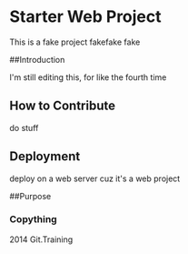 # Starter Web Project

This is a fake project
fakefake
fake

##Introduction

I'm still editing this, for like the fourth
time

## How to Contribute

do stuff

## Deployment

deploy on a web server
cuz it's a web project

##Purpose

### Copything
2014 Git.Training